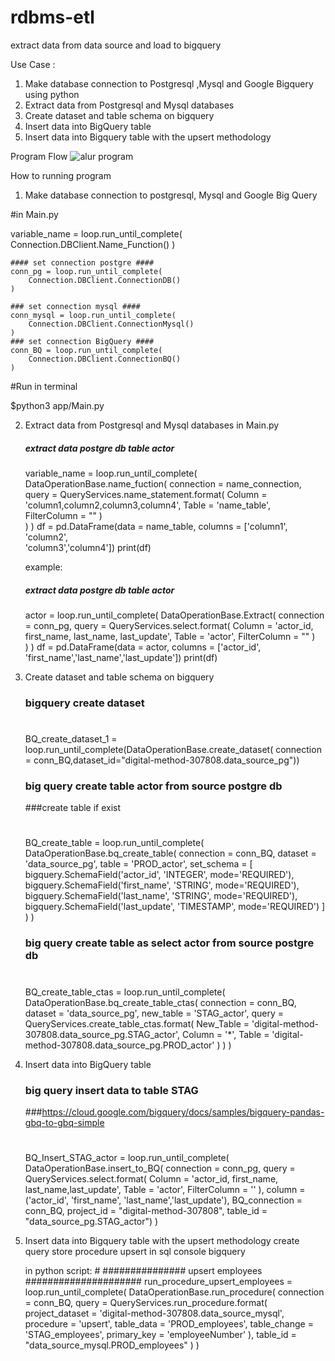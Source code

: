 # rdbms-etl
extract data from data source and load to bigquery

Use Case :
1. Make database connection to Postgresql ,Mysql and Google Bigquery using python
2. Extract data from Postgresql and Mysql databases
3. Create dataset and table schema on bigquery
4. Insert data into BigQuery table
5. Insert data into Bigquery table with the upsert methodology

Program Flow
![alur program](https://user-images.githubusercontent.com/22236787/204204419-4df598d7-b05b-43d2-8eed-bca0813dd0e7.png)

How to running program

1. Make database connection to postgresql, Mysql and Google Big Query

  #in Main.py
  
  
  variable_name = loop.run_until_complete(
         Connection.DBClient.Name_Function()
     )
  
  
    #### set connection postgre ####
    conn_pg = loop.run_until_complete(
        Connection.DBClient.ConnectionDB()
    )
    
    ### set connection mysql ####
    conn_mysql = loop.run_until_complete(
        Connection.DBClient.ConnectionMysql()
    )
    ### set connection BigQuery ####
    conn_BQ = loop.run_until_complete(
        Connection.DBClient.ConnectionBQ()
    )
   #Run in terminal
   
   $python3 app/Main.py
   
2. Extract data from Postgresql and Mysql databases
   in Main.py
   
    ##### extract data postgre db table actor #######
    variable_name = loop.run_until_complete(
        DataOperationBase.name_fuction(
            connection = name_connection,
            query = QueryServices.name_statement.format(
                Column = 'column1,column2,column3,column4',
                Table = 'name_table',
                FilterColumn = ""
            )   
        )
    )
    df = pd.DataFrame(data = name_table, columns = ['column1', 'column2',\
                                                'column3','column4'])
    print(df)
    
   example:
   
    ##### extract data postgre db table actor #######
    actor = loop.run_until_complete(
        DataOperationBase.Extract(
            connection = conn_pg,
            query = QueryServices.select.format(
                Column = 'actor_id, first_name, last_name, last_update',
                Table = 'actor',
                FilterColumn = ""
            )   
        )
    )
    df = pd.DataFrame(data = actor, columns = ['actor_id', 'first_name','last_name','last_update'])
    print(df)
 
 
3. Create dataset and table schema on bigquery

    ### bigquery create dataset ###
    #
    BQ_create_dataset_1 = loop.run_until_complete(DataOperationBase.create_dataset(
                            connection = conn_BQ,dataset_id="digital-method-307808.data_source_pg"))
                        
                        
    ### big query create table actor from source postgre db ####
    ###create table if exist
    #
    BQ_create_table = loop.run_until_complete(
                        DataOperationBase.bq_create_table(
                        connection = conn_BQ,
                        dataset = 'data_source_pg',
                        table = 'PROD_actor',
                        set_schema = [
                                    bigquery.SchemaField('actor_id', 'INTEGER', mode='REQUIRED'),
                                    bigquery.SchemaField('first_name', 'STRING', mode='REQUIRED'),
                                    bigquery.SchemaField('last_name', 'STRING', mode='REQUIRED'),
                                    bigquery.SchemaField('last_update', 'TIMESTAMP', mode='REQUIRED')
                                    ]
        )
    )
    

    ### big query create table as select actor from source postgre db ###
    #
    BQ_create_table_ctas = loop.run_until_complete(
                            DataOperationBase.bq_create_table_ctas(
                            connection = conn_BQ,
                            dataset = 'data_source_pg',
                            new_table = 'STAG_actor',
                            query = QueryServices.create_table_ctas.format(
                                New_Table = 'digital-method-307808.data_source_pg.STAG_actor',
                                Column = '*',
                                Table = 'digital-method-307808.data_source_pg.PROD_actor'
                            )
                        )
                    )
                    
                    
4. Insert data into BigQuery table

   ### big query insert data to table STAG ####
   ###https://cloud.google.com/bigquery/docs/samples/bigquery-pandas-gbq-to-gbq-simple
   #
    BQ_Insert_STAG_actor = loop.run_until_complete(
        DataOperationBase.insert_to_BQ(
            connection = conn_pg,
            query = QueryServices.select.format(
                Column = 'actor_id, first_name, last_name,last_update',
                Table = 'actor',
                FilterColumn = ''
            ),
            column = ('actor_id', 'first_name', 'last_name','last_update'),
            BQ_connection = conn_BQ,
            project_id = "digital-method-307808",
            table_id = "data_source_pg.STAG_actor")
    )
  
5. Insert data into Bigquery table with the upsert methodology
    create query store procedure upsert in sql console bigquery
    
    in python script:
        #  ############### upsert employees #####################
    run_procedure_upsert_employees = loop.run_until_complete(
        DataOperationBase.run_procedure(
            connection = conn_BQ,
            query = QueryServices.run_procedure.format(
                project_dataset = 'digital-method-307808.data_source_mysql',
                procedure = 'upsert',
                table_data = 'PROD_employees',
                table_change = 'STAG_employees',
                primary_key = 'employeeNumber'
            ),
            table_id = "data_source_mysql.PROD_employees"
        )
    )
